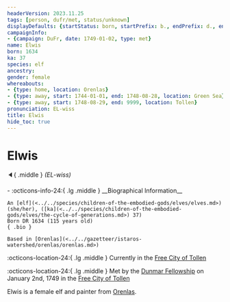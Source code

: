 ```yaml
---
headerVersion: 2023.11.25
tags: [person, dufr/met, status/unknown]
displayDefaults: {startStatus: born, startPrefix: b., endPrefix: d., endStatus: died}
campaignInfo:
- {campaign: DuFr, date: 1749-01-02, type: met}
name: Elwis
born: 1634
ka: 37
species: elf
ancestry:
gender: female
whereabouts:
- {type: home, location: Orenlas}
- {type: away, start: 1744-01-01, end: 1748-08-28, location: Green Sea}
- {type: away, start: 1748-08-29, end: 9999, location: Tollen}
pronunciation: EL-wiss
title: Elwis
hide_toc: true
---
```

# Elwis
:speaker:{ .middle } *(EL-wiss)*  
<div class="grid cards ext-narrow-margin ext-one-column" markdown>
- :octicons-info-24:{ .lg .middle } __Biographical Information__

    An [elf](<../../species/children-of-the-embodied-gods/elves/elves.md>) (she/her), ([ka](<../../species/children-of-the-embodied-gods/elves/the-cycle-of-generations.md>) 37)  
    Born DR 1634 (115 years old)  
    { .bio }

    Based in [Orenlas](<../../gazetteer/istaros-watershed/orenlas/orenlas.md>)
</div>

:octicons-location-24:{ .lg .middle } Currently in the [Free City of Tollen](<../../gazetteer/western-green-sea/tollen/tollen.md>)



:octicons-location-24:{ .lg .middle } Met by the [Dunmar Fellowship](<../pcs/dunmar-fellowship/dunmar-fellowship.md>) on January 2nd, 1749 in the [Free City of Tollen](<../../gazetteer/western-green-sea/tollen/tollen.md>)  


Elwis is a female elf and painter from [Orenlas](<../../gazetteer/istaros-watershed/orenlas/orenlas.md>). 



